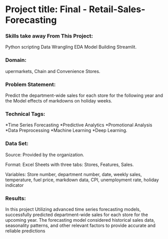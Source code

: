 # Project title: Final - Retail-Sales-Forecasting

### Skills take away From This Project:

Python scripting
Data Wrangling
EDA
Model Building
Streamlit.

### Domain:
upermarkets, Chain and Convenience Stores.

### Problem Statement: 
Predict the department-wide sales for each store for the following year and the Model effects of markdowns on holiday weeks.

### Technical Tags:
*Time Series Forecasting
*Predictive Analytics
*Promotional Analysis
*Data Preprocessing
*Machine Learning
*Deep Learning.

### Data Set:
Source: Provided by the organization.

Format: Excel Sheets with three tabs: Stores, Features, Sales.

Variables: Store number, department number, date, weekly sales, temperature, fuel price, markdown data, CPI, unemployment rate, holiday indicator


###  Results:
In this project Utilizing advanced time series forecasting models, successfully predicted department-wide sales for each store for the upcoming year. The forecasting model considered historical sales data, seasonality patterns, and other relevant factors to provide accurate and reliable predictions
